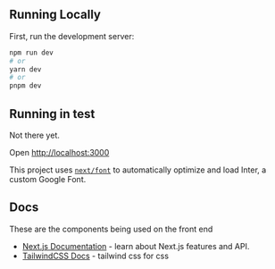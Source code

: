 
## Running Locally

First, run the development server:

```bash
npm run dev
# or
yarn dev
# or
pnpm dev
```

## Running in test

Not there yet.

Open [http://localhost:3000](http://localhost:3000) 

This project uses [`next/font`](https://nextjs.org/docs/basic-features/font-optimization) to automatically optimize and load Inter, a custom Google Font.

## Docs

These are the components being used on the front end

- [Next.js Documentation](https://nextjs.org/docs) - learn about Next.js features and API.
- [TailwindCSS Docs](https://tailwindcss.com/docs/installation) - tailwind css for css